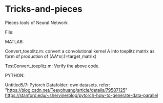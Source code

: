 # Tricks-and-pieces
Pieces tools of Neural Network

File:

MATLAB:

Convert_toeplitz.m: convert a convolutional kernel A into toeplitz matrix as form of production of (AA*x(:)=target_matrix)

TestConvert_toeplitz.m: Verify the above code.



PYTHON:

Untitled5/7: Pytorch Datafolder: own datasets. refer: "https://blog.csdn.net/Teeyohuang/article/details/79587125"
    https://stanford.edu/~shervine/blog/pytorch-how-to-generate-data-parallel
